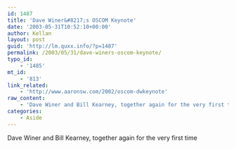 ```yaml
---
id: 1487
title: 'Dave Winer&#8217;s OSCOM Keynote'
date: '2003-05-31T10:52:10+00:00'
author: Kellan
layout: post
guid: 'http://lm.quxx.info/?p=1487'
permalink: /2003/05/31/dave-winers-oscom-keynote/
typo_id:
    - '1485'
mt_id:
    - '813'
link_related:
    - 'http://www.aaronsw.com/2002/oscom-dwkeynote'
raw_content:
    - 'Dave Winer and Bill Kearney, together again for the very first time'
categories:
    - Aside
---
```


Dave Winer and Bill Kearney, together again for the very first time